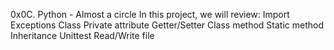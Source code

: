 0x0C. Python - Almost a circle
In this project, we will review:
Import
Exceptions
Class
Private attribute
Getter/Setter
Class method
Static method
Inheritance
Unittest
Read/Write file
